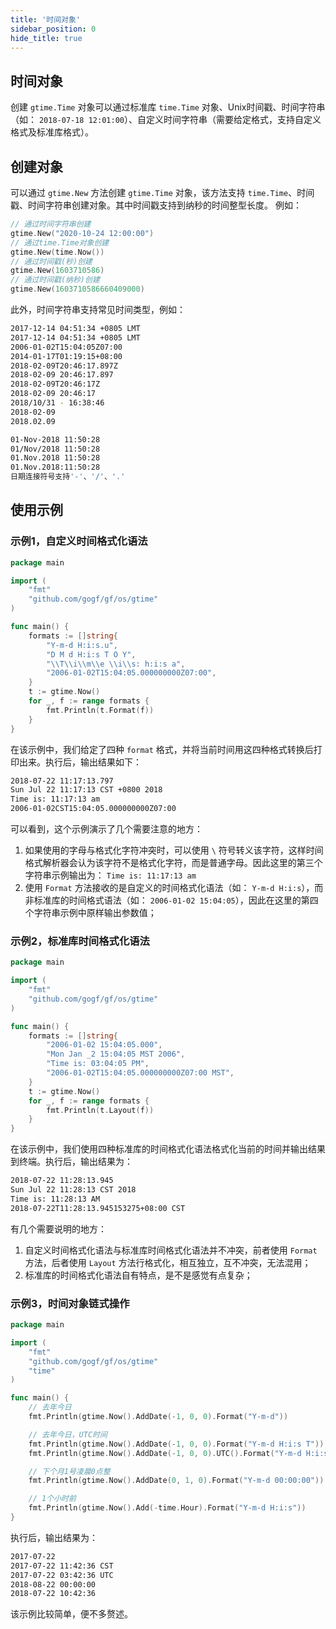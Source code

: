 ```yaml
---
title: '时间对象'
sidebar_position: 0
hide_title: true
---
```


## 时间对象

创建 `gtime.Time` 对象可以通过标准库 `time.Time` 对象、Unix时间戳、时间字符串（如： `2018-07-18 12:01:00`）、自定义时间字符串（需要给定格式，支持自定义格式及标准库格式）。

## 创建对象

可以通过 `gtime.New` 方法创建 `gtime.Time` 对象，该方法支持 `time.Time`、时间戳、时间字符串创建对象。其中时间戳支持到纳秒的时间整型长度。 例如：

```go
// 通过时间字符串创建
gtime.New("2020-10-24 12:00:00")
// 通过time.Time对象创建
gtime.New(time.Now())
// 通过时间戳(秒)创建
gtime.New(1603710586)
// 通过时间戳(纳秒)创建
gtime.New(1603710586660409000)

```

此外，时间字符串支持常见时间类型，例如：

```bash
2017-12-14 04:51:34 +0805 LMT
2017-12-14 04:51:34 +0805 LMT
2006-01-02T15:04:05Z07:00
2014-01-17T01:19:15+08:00
2018-02-09T20:46:17.897Z
2018-02-09 20:46:17.897
2018-02-09T20:46:17Z
2018-02-09 20:46:17
2018/10/31 - 16:38:46
2018-02-09
2018.02.09

01-Nov-2018 11:50:28
01/Nov/2018 11:50:28
01.Nov.2018 11:50:28
01.Nov.2018:11:50:28
日期连接符号支持'-'、'/'、'.'

```

## 使用示例

### 示例1，自定义时间格式化语法

```go
package main

import (
    "fmt"
    "github.com/gogf/gf/os/gtime"
)

func main() {
    formats := []string{
        "Y-m-d H:i:s.u",
        "D M d H:i:s T O Y",
        "\\T\\i\\m\\e \\i\\s: h:i:s a",
        "2006-01-02T15:04:05.000000000Z07:00",
    }
    t := gtime.Now()
    for _, f := range formats {
        fmt.Println(t.Format(f))
    }
}

```

在该示例中，我们给定了四种 `format` 格式，并将当前时间用这四种格式转换后打印出来。执行后，输出结果如下：

```html
2018-07-22 11:17:13.797
Sun Jul 22 11:17:13 CST +0800 2018
Time is: 11:17:13 am
2006-01-02CST15:04:05.000000000Z07:00

```

可以看到，这个示例演示了几个需要注意的地方：

1. 如果使用的字母与格式化字符冲突时，可以使用 `\` 符号转义该字符，这样时间格式解析器会认为该字符不是格式化字符，而是普通字母。因此这里的第三个字符串示例输出为： `Time is: 11:17:13 am`
2. 使用 `Format` 方法接收的是自定义的时间格式化语法（如： `Y-m-d H:i:s`），而非标准库的时间格式语法（如： `2006-01-02 15:04:05`），因此在这里的第四个字符串示例中原样输出参数值；

### 示例2，标准库时间格式化语法

```go
package main

import (
    "fmt"
    "github.com/gogf/gf/os/gtime"
)

func main() {
    formats := []string{
        "2006-01-02 15:04:05.000",
        "Mon Jan _2 15:04:05 MST 2006",
        "Time is: 03:04:05 PM",
        "2006-01-02T15:04:05.000000000Z07:00 MST",
    }
    t := gtime.Now()
    for _, f := range formats {
        fmt.Println(t.Layout(f))
    }
}

```

在该示例中，我们使用四种标准库的时间格式化语法格式化当前的时间并输出结果到终端。执行后，输出结果为：

```html
2018-07-22 11:28:13.945
Sun Jul 22 11:28:13 CST 2018
Time is: 11:28:13 AM
2018-07-22T11:28:13.945153275+08:00 CST

```

有几个需要说明的地方：

1. 自定义时间格式化语法与标准库时间格式化语法并不冲突，前者使用 `Format` 方法，后者使用 `Layout` 方法行格式化，相互独立，互不冲突，无法混用；
2. 标准库的时间格式化语法自有特点，是不是感觉有点复杂；

### 示例3，时间对象链式操作

```go
package main

import (
    "fmt"
    "github.com/gogf/gf/os/gtime"
    "time"
)

func main() {
    // 去年今日
    fmt.Println(gtime.Now().AddDate(-1, 0, 0).Format("Y-m-d"))

    // 去年今日，UTC时间
    fmt.Println(gtime.Now().AddDate(-1, 0, 0).Format("Y-m-d H:i:s T"))
    fmt.Println(gtime.Now().AddDate(-1, 0, 0).UTC().Format("Y-m-d H:i:s T"))

    // 下个月1号凌晨0点整
    fmt.Println(gtime.Now().AddDate(0, 1, 0).Format("Y-m-d 00:00:00"))

    // 1个小时前
    fmt.Println(gtime.Now().Add(-time.Hour).Format("Y-m-d H:i:s"))
}

```

执行后，输出结果为：

```html
2017-07-22
2017-07-22 11:42:36 CST
2017-07-22 03:42:36 UTC
2018-08-22 00:00:00
2018-07-22 10:42:36

```

该示例比较简单，便不多赘述。
